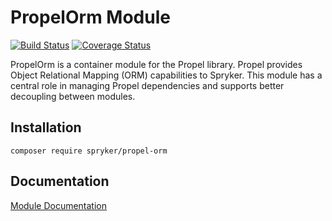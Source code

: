 # PropelOrm Module
[![Build Status](https://travis-ci.org/spryker/PropelOrm.svg)](https://travis-ci.org/spryker/PropelOrm)
[![Coverage Status](https://coveralls.io/repos/github/spryker/PropelOrm/badge.svg)](https://coveralls.io/github/spryker/PropelOrm)

PropelOrm is a container module for the Propel library. Propel provides Object Relational Mapping (ORM) capabilities to Spryker. This module has a central role in managing Propel dependencies and supports better decoupling between modules.

## Installation

```
composer require spryker/propel-orm
```

## Documentation

[Module Documentation](https://academy.spryker.com/developing_with_spryker/module_guide/modules.html)
